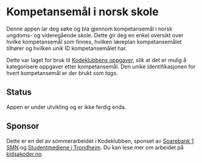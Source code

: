 # Kompetansemål i norsk skole
Denne appen lar deg søke og bla gjennom kompetansemål i norsk ungdoms- og
videregående skole. Dette gir deg en enkel oversikt over hvilke kompetansemål
som finnes, hvilken læreplan kompetansemålet tilhører og hvilken *unik* ID
kompetansemålet har.

Dette var laget for bruk til [Kodeklubbens oppgaver], slik at det er mulig å
kategorisere oppgaver etter kompetansemål. Den unike identifikasjonen for hvert
kompetansemål er der brukt som *tags*.

[Kodeklubbens oppgaver]: http://kodeklubben.github.io


## Status
Appen er under utvikling og er ikke ferdig enda.


## Sponsor
Dette er en del av sommerarbeidet i Kodeklubben, sponset av [Sparebank 1 SMN]
og [Studentmediene i Trondheim]. Du kan lese mer om arbeidet på
[kidsakoder.no].

[Sparebank 1 SMN]: https://www.sparebank1.no/smn/
[Studentmediene i Trondheim]: http://www.studentmediene.no/
[kidsakoder.no]: http://www.kidsakoder.no/2015/07/03/kodeklubben-trondheim-utvikler-materiell-i-sommer/
